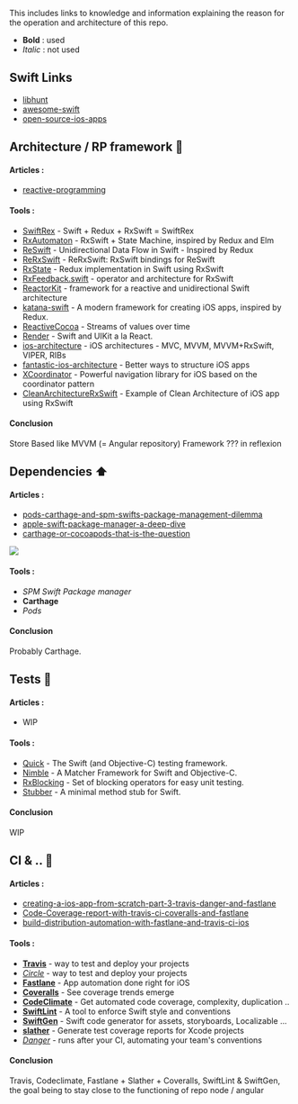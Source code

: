 This includes links to knowledge and information explaining the reason for the operation and architecture of this repo. 

* **Bold** : used
* _Italic_ : not used

## Swift Links

- [libhunt](https://ios.libhunt.com/)
- [awesome-swift](https://github.com/matteocrippa/awesome-swift)
- [open-source-ios-apps](https://github.com/dkhamsing/open-source-ios-apps)

## Architecture / RP framework :construction:

#### Articles :
- [reactive-programming](https://ios.libhunt.com/categories/1356-reactive-programming)

#### Tools :
- [SwiftRex](https://github.com/SwiftRex/SwiftRex) - Swift + Redux + RxSwift = SwiftRex
- [RxAutomaton](https://github.com/inamiy/RxAutomaton) - RxSwift + State Machine, inspired by Redux and Elm
- [ReSwift](https://github.com/ReSwift/ReSwift) - Unidirectional Data Flow in Swift - Inspired by Redux
- [ReRxSwift](https://github.com/svdo/ReRxSwift) - ReRxSwift: RxSwift bindings for ReSwift
- [RxState](https://github.com/RxSwiftCommunity/RxState) - Redux implementation in Swift using RxSwift
- [RxFeedback.swift](https://github.com/NoTests/RxFeedback.swift) - operator and architecture for RxSwift
- [ReactorKit](https://github.com/ReactorKit/ReactorKit) - framework for a reactive and unidirectional Swift architecture
- [katana-swift](https://github.com/BendingSpoons/katana-swift) - A modern framework for creating iOS apps, inspired by Redux. 
- [ReactiveCocoa](https://github.com/ReactiveCocoa/ReactiveCocoa) - Streams of values over time
- [Render](https://github.com/alexdrone/Render) - Swift and UIKit a la React.
- [ios-architecture](https://github.com/tailec/ios-architecture) - iOS architectures - MVC, MVVM, MVVM+RxSwift, VIPER, RIBs
- [fantastic-ios-architecture](https://github.com/onmyway133/fantastic-ios-architecture) - Better ways to structure iOS apps
- [XCoordinator](https://github.com/quickbirdstudios/XCoordinator) - Powerful navigation library for iOS based on the coordinator pattern
- [CleanArchitectureRxSwift](https://github.com/sergdort/CleanArchitectureRxSwift) - Example of Clean Architecture of iOS app using RxSwift

#### Conclusion
Store Based like MVVM (= Angular repository)
Framework ??? in reflexion

## Dependencies :arrow_up:

#### Articles :
- [pods-carthage-and-spm-swifts-package-management-dilemma](https://medium.com/@ntrupin/pods-carthage-and-spm-swifts-package-management-dilemma-7da4ec87a20c )
- [apple-swift-package-manager-a-deep-dive](https://medium.com/xcblog/apple-swift-package-manager-a-deep-dive-ebe6909a5284)
- [carthage-or-cocoapods-that-is-the-question](https://medium.com/xcblog/carthage-or-cocoapods-that-is-the-question-1074edaafbcb)

![](https://process.filestackapi.com/cache=expiry:max/khWXq2gTGSo2EWwW8mYQ)

#### Tools :
- _SPM Swift Package manager_
- **Carthage**
- _Pods_

#### Conclusion
Probably Carthage.

## Tests :rotating_light:

#### Articles :
- WIP

#### Tools :
- [Quick](https://github.com/Quick/Quick) - The Swift (and Objective-C) testing framework.
- [Nimble](https://github.com/Quick/Nimble) - A Matcher Framework for Swift and Objective-C.
- [RxBlocking](https://github.com/ReactiveX/RxSwift/tree/master/RxBlocking) - Set of blocking operators for easy unit testing.
- [Stubber](https://github.com/devxoul/Stubber) - A minimal method stub for Swift.

#### Conclusion
WIP

## CI & .. :construction_worker: 

#### Articles :
- [creating-a-ios-app-from-scratch-part-3-travis-danger-and-fastlane](https://medium.com/cocoaacademymag/creating-a-ios-app-from-scratch-part-3-travis-danger-and-fastlane-8ac91a003c95)
- [Code-Coverage-report-with-travis-ci-coveralls-and-fastlane](https://blog.darkcl.tech/2018/03/12/Code-Coverage-report-with-travis-ci-coveralls-and-fastlane/)
- [build-distribution-automation-with-fastlane-and-travis-ci-ios](https://medium.com/practo-engineering/build-distribution-automation-with-fastlane-and-travis-ci-ios-f959dff2799f)

#### Tools :
- **[Travis](https://travis-ci.org)** - way to test and deploy your projects
- _[Circle](https://circleci.com)_ - way to test and deploy your projects
- **[Fastlane](https://fastlane.tools)** - App automation done right for iOS
- **[Coveralls](https://coveralls.io)** - See coverage trends emerge
- **[CodeClimate](https://codeclimate.com/dashboard)** - Get automated code coverage, complexity, duplication ..
- **[SwiftLint](https://github.com/realm/SwiftLint)** - A tool to enforce Swift style and conventions
- **[SwiftGen](https://github.com/SwiftGen/SwiftGen)** - Swift code generator for assets, storyboards, Localizable ...
- **[slather](https://github.com/SlatherOrg/slather)** - Generate test coverage reports for Xcode projects 
- _[Danger](https://danger.systems)_ - runs after your CI, automating your team's conventions 

#### Conclusion
Travis, Codeclimate, Fastlane + Slather + Coveralls, SwiftLint & SwiftGen, the goal being to stay close to the functioning of repo node / angular
